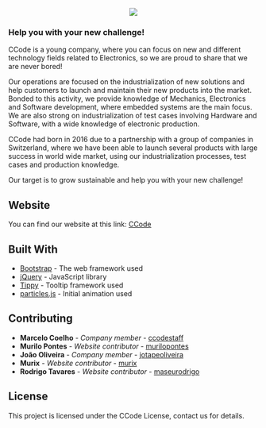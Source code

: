 <p align="center">
  <img src="https://i.postimg.cc/hvfXVvF0/logo-2.png">
</p>

### Help you with your new challenge!
CCode is a young company, where you can focus on new and different technology fields related to Electronics, so we are proud to share that we are never bored!

Our operations are focused on the industrialization of new solutions and help customers to launch and maintain their new products into the market. Bonded to this activity, we provide knowledge of Mechanics, Electronics and Software development, where embedded systems are the main focus. We are also strong on industrialization of test cases involving Hardware and Software, with a wide knowledge of electronic production.

CCode had born in 2016 due to a partnership with a group of companies in Switzerland, where we have been able to launch several products with large success in world wide market, using our industrialization processes, test cases and production knowledge.

Our target is to grow sustainable and help you with your new challenge!

## Website

You can find our website at this link: [CCode](https://ccode.pt)

## Built With

* [Bootstrap](https://getbootstrap.com/) - The web framework used
* [jQuery](https://jquery.com/) - JavaScript library
* [Tippy](https://atomiks.github.io/tippyjs/) - Tooltip framework used
* [particles.js](https://vincentgarreau.com/particles.js/) - Initial animation used

## Contributing

* **Marcelo Coelho** - *Company member* - [ccodestaff](https://github.com/ccodestaff)
* **Murilo Pontes** - *Website contributor* - [murilopontes](https://github.com/murilopontes)
* **João Oliveira** - *Company member* - [jotapeoliveira](https://github.com/jotapeoliveira)
* **Murix** - *Website contributor* - [murix](https://github.com/murix)
* **Rodrigo Tavares** - *Website contributor* - [maseurodrigo](https://github.com/maseurodrigo)

## License

This project is licensed under the CCode License, contact us for details.

